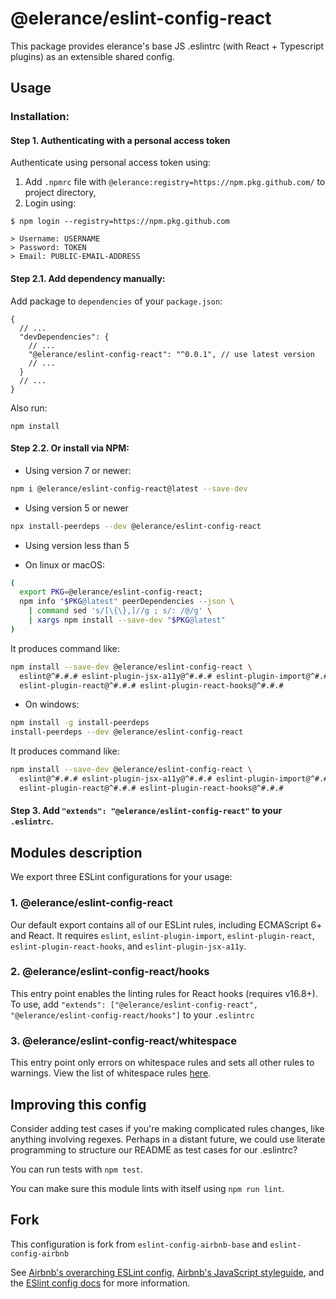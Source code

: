 # @elerance/eslint-config-react

This package provides elerance's base JS .eslintrc (with React + Typescript plugins) as an extensible shared config.

## Usage

### Installation:
#### Step 1. Authenticating with a personal access token
Authenticate using personal access token using:
1. Add `.npmrc` file with `@elerance:registry=https://npm.pkg.github.com/` to project directory,
2. Login using:
```shell
$ npm login --registry=https://npm.pkg.github.com

> Username: USERNAME
> Password: TOKEN
> Email: PUBLIC-EMAIL-ADDRESS
```

#### Step 2.1. Add dependency manually:

Add package to `dependencies` of your `package.json`:

```json5
{
  // ...
  "devDependencies": {
    // ...
    "@elerance/eslint-config-react": "^0.0.1", // use latest version
    // ...
  }
  // ...
}
```

Also run:

```shell
npm install
```

#### Step 2.2. Or install via NPM:

* Using version 7 or newer:

```sh
npm i @elerance/eslint-config-react@latest --save-dev
```

* Using version 5 or newer

```sh
npx install-peerdeps --dev @elerance/eslint-config-react
```

* Using version less than 5

- On linux or macOS:

```sh
(
  export PKG=@elerance/eslint-config-react;
  npm info "$PKG@latest" peerDependencies --json \
    | command sed 's/[\{\},]//g ; s/: /@/g' \
    | xargs npm install --save-dev "$PKG@latest"
)
```

It produces command like:
```sh
npm install --save-dev @elerance/eslint-config-react \
  eslint@^#.#.# eslint-plugin-jsx-a11y@^#.#.# eslint-plugin-import@^#.#.# \
  eslint-plugin-react@^#.#.# eslint-plugin-react-hooks@^#.#.#
```

- On windows:

```sh
npm install -g install-peerdeps
install-peerdeps --dev @elerance/eslint-config-react
```

It produces command like:
```sh
npm install --save-dev @elerance/eslint-config-react \
  eslint@^#.#.# eslint-plugin-jsx-a11y@^#.#.# eslint-plugin-import@^#.#.# \
  eslint-plugin-react@^#.#.# eslint-plugin-react-hooks@^#.#.#
```

#### Step 3. Add `"extends": "@elerance/eslint-config-react"` to your `.eslintrc`.

## Modules description

We export three ESLint configurations for your usage:

### 1. @elerance/eslint-config-react

Our default export contains all of our ESLint rules, including ECMAScript 6+ and React. It requires `eslint`, `eslint-plugin-import`, `eslint-plugin-react`, `eslint-plugin-react-hooks`, and `eslint-plugin-jsx-a11y`.

### 2. @elerance/eslint-config-react/hooks

This entry point enables the linting rules for React hooks (requires v16.8+). To use, add `"extends": ["@elerance/eslint-config-react", "@elerance/eslint-config-react/hooks"]` to your `.eslintrc`

### 3. @elerance/eslint-config-react/whitespace

This entry point only errors on whitespace rules and sets all other rules to warnings. View the list of whitespace rules [here](https://github.com/elerance/@elerance/eslint-config-react/blob/master/packages/@elerance/eslint-config-react/whitespace.js).

## Improving this config

Consider adding test cases if you're making complicated rules changes, like anything involving regexes. Perhaps in a distant future, we could use literate programming to structure our README as test cases for our .eslintrc?

You can run tests with `npm test`.

You can make sure this module lints with itself using `npm run lint`.

## Fork

This configuration is fork from `eslint-config-airbnb-base` and `eslint-config-airbnb`

See [Airbnb's overarching ESLint config](https://npmjs.com/eslint-config-airbnb), [Airbnb's JavaScript styleguide](https://github.com/airbnb/javascript), and the [ESlint config docs](https://eslint.org/docs/user-guide/configuring#extending-configuration-files) for more information.
